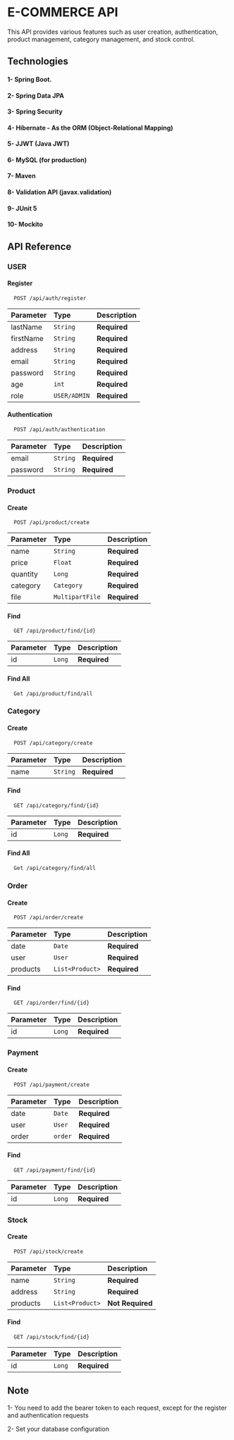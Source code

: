 
# E-COMMERCE API

This API provides various features such as user creation, authentication, product management, category management, and stock control.




## Technologies
#### 1- Spring Boot.
#### 2- Spring Data JPA
#### 3- Spring Security
#### 4- Hibernate - As the ORM (Object-Relational Mapping)
#### 5- JJWT (Java JWT)
#### 6- MySQL (for production)
#### 7- Maven
#### 8- Validation API (javax.validation)
#### 9- JUnit 5
#### 10- Mockito
## API Reference

### USER
#### Register

```http
  POST /api/auth/register
```

| Parameter | Type     | Description |
| :-------- | :------- | :-----------|
| lastName  | `String` | **Required**|
| firstName | `String` | **Required**|
| address   | `String` | **Required**|
| email     | `String` | **Required**|
| password  | `String` | **Required**|
| age       | `int`    | **Required**|
| role      | `USER/ADMIN`| **Required**|

#### Authentication

```http
  POST /api/auth/authentication
```

| Parameter | Type     | Description |
| :-------- | :------- | :-----------|
| email     | `String` | **Required**|
| password  | `String` | **Required**|

### Product
#### Create

```http
  POST /api/product/create
```

| Parameter | Type     | Description |
| :-------- | :------- | :-----------|
| name      | `String` | **Required**|
| price     | `Float`  | **Required**|
| quantity  | `Long`   | **Required**|
| category  | `Category`| **Required**|
| file      | `MultipartFile`| **Required**|

#### Find

```http
  GET /api/product/find/{id}
```

| Parameter | Type     | Description |
| :-------- | :------- | :-----------|
| id        | `Long`   | **Required**|

#### Find All

```http
  Get /api/product/find/all
```

### Category
#### Create

```http
  POST /api/category/create
```

| Parameter | Type     | Description |
| :-------- | :------- | :-----------|
| name      | `String` | **Required**|

#### Find

```http
  GET /api/category/find/{id}
```

| Parameter | Type     | Description |
| :-------- | :------- | :-----------|
| id        | `Long`   | **Required**|

#### Find All

```http
  Get /api/category/find/all
```

### Order
#### Create

```http
  POST /api/order/create
```

| Parameter | Type     | Description |
| :-------- | :------- | :-----------|
| date      | `Date`   | **Required**|
| user      | `User`   | **Required**|
| products  | `List<Product>`| **Required**|

#### Find

```http
  GET /api/order/find/{id}
```

| Parameter | Type     | Description |
| :-------- | :------- | :-----------|
| id        | `Long`   | **Required**|

### Payment
#### Create

```http
  POST /api/payment/create
```

| Parameter | Type     | Description |
| :-------- | :------- | :-----------|
| date      | `Date`   | **Required**|
| user      | `User`   | **Required**|
| order     | `order`  | **Required**|

#### Find

```http
  GET /api/payment/find/{id}
```

| Parameter | Type     | Description |
| :-------- | :------- | :-----------|
| id        | `Long`   | **Required**|

### Stock
#### Create

```http
  POST /api/stock/create
```

| Parameter | Type     | Description |
| :-------- | :------- | :-----------|
| name      | `String`   | **Required**|
| address   | `String`   | **Required**|
| products  | `List<Product>`| **Not Required**|

#### Find

```http
  GET /api/stock/find/{id}
```

| Parameter | Type     | Description |
| :-------- | :------- | :-----------|
| id        | `Long`   | **Required**|

## Note
1- You need to add the bearer token to each request, except for the register and authentication requests

2- Set your database configuration